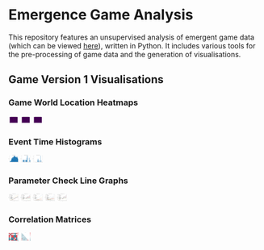 # Emergence Game Analysis

This repository features an unsupervised analysis of emergent game data (which can be viewed [here](github.com/J-Mo63/emergence-test-bed)), written in Python. It includes various tools for the pre-processing of game data and the generation of visualisations.

## Game Version 1 Visualisations

### Game World Location Heatmaps

<img src="visualisations/v1/heat_trees_spawned.gif" width="20">

<img src="visualisations/v1/heat_trees_harvested.gif" width="20">

<img src="visualisations/v1/heat_buildings_spawned.gif" width="20">

### Event Time Histograms

<img src="visualisations/v1/hist_tree_growth.png" width="20">

<img src="visualisations/v1/hist_buildings_spawned.png" width="20">

<img src="visualisations/v1/hist_buildings_fixed.png" width="20">

### Parameter Check Line Graphs

<img src="visualisations/v1/line_tree_pop.png" width="20">

<img src="visualisations/v1/line_dude_pop.png" width="20">

<img src="visualisations/v1/line_food_pop.png" width="20">

<img src="visualisations/v1/line_plant_pop.png" width="20">

<img src="visualisations/v1/line_building_pop.png" width="20">

### Correlation Matrices

<img src="visualisations/v1/summary_stat_correlation_matrix.png" width="20">

<img src="visualisations/v1/param_correlation_matrix.png" width="20">